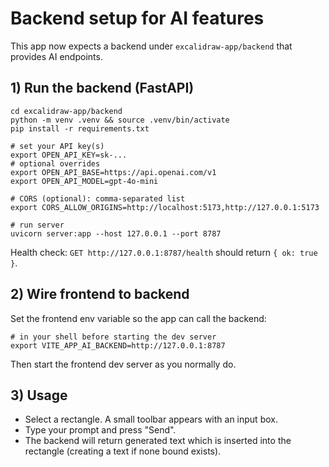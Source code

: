 # Backend setup for AI features

This app now expects a backend under `excalidraw-app/backend` that provides AI endpoints.

## 1) Run the backend (FastAPI)

```
cd excalidraw-app/backend
python -m venv .venv && source .venv/bin/activate
pip install -r requirements.txt

# set your API key(s)
export OPEN_API_KEY=sk-...
# optional overrides
export OPEN_API_BASE=https://api.openai.com/v1
export OPEN_API_MODEL=gpt-4o-mini

# CORS (optional): comma-separated list
export CORS_ALLOW_ORIGINS=http://localhost:5173,http://127.0.0.1:5173

# run server
uvicorn server:app --host 127.0.0.1 --port 8787
```

Health check: `GET http://127.0.0.1:8787/health` should return `{ ok: true }`.

## 2) Wire frontend to backend

Set the frontend env variable so the app can call the backend:

```
# in your shell before starting the dev server
export VITE_APP_AI_BACKEND=http://127.0.0.1:8787
```

Then start the frontend dev server as you normally do.

## 3) Usage

- Select a rectangle. A small toolbar appears with an input box.
- Type your prompt and press "Send".
- The backend will return generated text which is inserted into the rectangle (creating a text if none bound exists).
